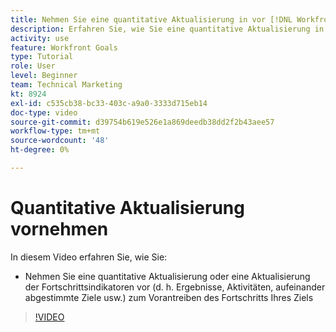 ```yaml
---
title: Nehmen Sie eine quantitative Aktualisierung in vor [!DNL Workfront Goals]
description: Erfahren Sie, wie Sie eine quantitative Aktualisierung in [!DNL Goals] vornehmen.
activity: use
feature: Workfront Goals
type: Tutorial
role: User
level: Beginner
team: Technical Marketing
kt: 8924
exl-id: c535cb38-bc33-403c-a9a0-3333d715eb14
doc-type: video
source-git-commit: d39754b619e526e1a869deedb38dd2f2b43aee57
workflow-type: tm+mt
source-wordcount: '48'
ht-degree: 0%

---
```


# Quantitative Aktualisierung vornehmen

In diesem Video erfahren Sie, wie Sie:

* Nehmen Sie eine quantitative Aktualisierung oder eine Aktualisierung der Fortschrittsindikatoren vor (d. h. Ergebnisse, Aktivitäten, aufeinander abgestimmte Ziele usw.) zum Vorantreiben des Fortschritts Ihres Ziels

>[!VIDEO](https://video.tv.adobe.com/v/335196/?quality=12)
